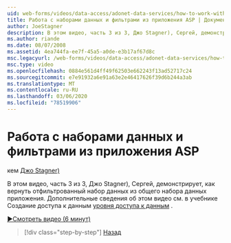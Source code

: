```yaml
---
uid: web-forms/videos/data-access/adonet-data-services/how-to-work-with-datasets-and-filters-from-an-asp-application
title: Работа с наборами данных и фильтрами из приложения ASP | Документация Майкрософт
author: JoeStagner
description: В этом видео, часть 3 из 3, Джо Stagner), Сергей, демонстрирует, как вернуть отфильтрованный набор данных из общего набора данных приложения. Дополнительные сведения о AB...
ms.author: riande
ms.date: 08/07/2008
ms.assetid: 4ea744fa-ee7f-45a5-a0de-e3b17af67d8c
msc.legacyurl: /web-forms/videos/data-access/adonet-data-services/how-to-work-with-datasets-and-filters-from-an-asp-application
msc.type: video
ms.openlocfilehash: 0884e561d4ff49f62503e662243f13ad52717c24
ms.sourcegitcommit: e7e91932a6e91a63e2e46417626f39d6b244a3ab
ms.translationtype: MT
ms.contentlocale: ru-RU
ms.lasthandoff: 03/06/2020
ms.locfileid: "78519906"
---
```

# <a name="how-to-work-with-datasets-and-filters-from-an-asp-application"></a>Работа с наборами данных и фильтрами из приложения ASP

кем [Джо Stagner)](https://github.com/JoeStagner)

В этом видео, часть 3 из 3, Джо Stagner), Сергей, демонстрирует, как вернуть отфильтрованный набор данных из общего набора данных приложения. Дополнительные сведения об этом видео см. в учебнике Создание доступа к данным [уровня доступа к данным](../../../overview/data-access/introduction/creating-a-data-access-layer-vb.md) .

[&#9654;Смотреть видео (6 минут)](https://channel9.msdn.com/Blogs/ASP-NET-Site-Videos/how-to-work-with-datasets-and-filters-from-an-asp-application)

> [!div class="step-by-step"]
> [Назад](how-to-manually-bind-a-dataset-to-a-datagrid.md)
